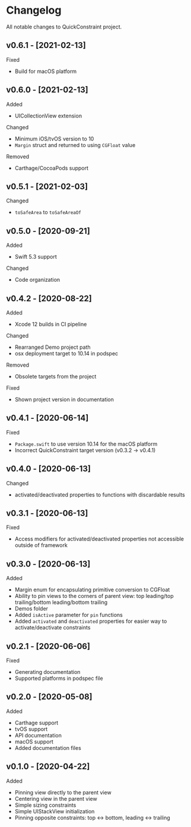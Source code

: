 # Changelog

All notable changes to QuickConstraint project.

## v0.6.1 - [2021-02-13]

Fixed
* Build for macOS platform

## v0.6.0 - [2021-02-13]

Added
* UICollectionView extension

Changed
* Minimum iOS/tvOS version to 10
* `Margin` struct and returned to using `CGFloat` value

Removed
* Carthage/CocoaPods support

## v0.5.1 - [2021-02-03]

Changed
* `toSafeArea` to `toSafeAreaOf`

## v0.5.0 - [2020-09-21]

Added
* Swift 5.3 support

Changed
* Code organization

## v0.4.2 - [2020-08-22]

Added
* Xcode 12 builds in CI pipeline

Changed
* Rearranged Demo project path
* osx deployment target to 10.14 in podspec

Removed
* Obsolete targets from the project

Fixed
* Shown project version in documentation

## v0.4.1 - [2020-06-14]

Fixed
* `Package.swift` to use version 10.14 for the macOS platform 
* Incorrect QuickConstraint target version (v0.3.2 -> v0.4.1)

## v0.4.0 - [2020-06-13]

Changed
* activated/deactivated properties to functions with discardable results

## v0.3.1 - [2020-06-13]

Fixed
* Access modifiers for activated/deactivated properties not accessible outside of framework

## v0.3.0 - [2020-06-13]

Added
* Margin enum for encapsulating primitive conversion to CGFloat
* Ability to pin views to the corners of parent view: top leading/top trailing/bottom leading/bottom trailing
* Demos folder
* Added `isActive` parameter for `pin` functions
* Added `activated` and `deactivated` properties for easier way to activate/deactivate constraints

## v0.2.1 - [2020-06-06]

Fixed
* Generating documentation
* Supported platforms in podspec file

## v0.2.0 - [2020-05-08]

Added
* Carthage support
* tvOS support
* API documentation
* macOS support
* Added documentation files

## v0.1.0 - [2020-04-22]

Added
* Pinning view directly to the parent view
* Centering view in the parent view
* Simple sizing constraints
* Simple UIStackView initialization
* Pinning opposite constraints: top <-> bottom, leading <->  trailing

